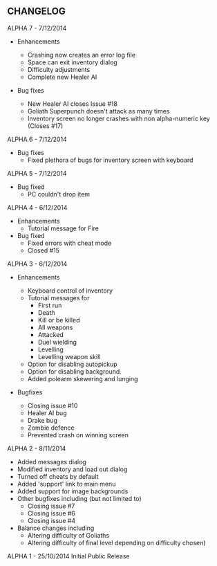 CHANGELOG
--------------------------------------------------------------------------------
ALPHA 7 - 7/12/2014
- Enhancements
  - Crashing now creates an error log file
  - Space can exit inventory dialog
  - Difficulty adjustments
  - Complete new Healer AI
  
- Bug fixes 
  - New Healer AI closes Issue #18
  - Goliath Superpunch doesn't attack as many times
  - Inventory screen no longer crashes with non alpha-numeric key (Closes #17)

ALPHA 6 - 7/12/2014
- Bug fixes
  - Fixed plethora of bugs for inventory screen with keyboard

ALPHA 5 - 7/12/2014
- Bug fixed
  - PC couldn't drop item

ALPHA 4 - 6/12/2014
- Enhancements
  - Tutorial message for Fire
- Bug fixed
  - Fixed errors with cheat mode
  - Closed #15

ALPHA 3 - 6/12/2014
- Enhancements
  - Keyboard control of inventory
  - Tutorial messages for
    - First run
    - Death
    - Kill or be killed
    - All weapons
    - Attacked
    - Duel wielding
    - Levelling
    - Levelling weapon skill
  - Option for disabling autopickup
  - Option for disabling background.
  - Added polearm skewering and lunging
  
- Bugfixes
  - Closing issue #10
  - Healer AI bug
  - Drake bug
  - Zombie defence
  - Prevented crash on winning screen

ALPHA 2 - 8/11/2014
- Added messages dialog
- Modified inventory and load out dialog
- Turned off cheats by default
- Added 'support' link to main menu
- Added support for image backgrounds
- Other bugfixes including (but not limited to)
	- Closing issue #7
	- Closing issue #6
	- Closing issue #4	
- Balance changes including
	- Altering difficulty of Goliaths
	- Altering difficulty of final level depending on difficulty chosen)

ALPHA 1 - 25/10/2014
Initial Public Release
